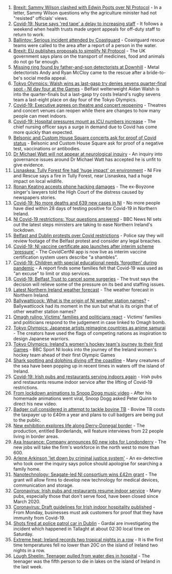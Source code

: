 1. [Brexit: Sammy Wilson clashed with Edwin Poots over NI Protocol](https://www.bbc.co.uk/news/uk-northern-ireland-57976548) - In a letter, Sammy Wilson questions why the agriculture minister had not "resisted" officials' views.
2. [Covid-19: Nurse says 'red tape' a delay to increasing staff](https://www.bbc.co.uk/news/uk-northern-ireland-57972101) - It follows a weekend when health trusts made urgent appeals for off-duty staff to return to work.
3. [Ballintoy: Serious incident attended by Coastguard](https://www.bbc.co.uk/news/uk-northern-ireland-57978452) - Coastguard rescue teams were called to the area after a report of a person in the water.
4. [Brexit: EU publishes proposals to simplify NI Protocol](https://www.bbc.co.uk/news/uk-northern-ireland-57978453) - The UK government says plans on the transport of medicines, food and animals do not go far enough.
5. [Missing ring found by father-and-son detectorists at Downhill](https://www.bbc.co.uk/news/uk-northern-ireland-57975051) - Metal detectorists Andy and Ryan McCloy came to the rescue after a bride-to-be's social media appeal.
6. [Tokyo Olympics: Walsh wins as last-gasp try denies sevens quarter-final spot - NI day four at the Games](https://www.bbc.co.uk/sport/olympics/57980696) - Belfast welterweight Aidan Walsh is into the quarter-finals but a last-gasp try costs Ireland's rugby sevens team a last-eight place on day four of the Tokyo Olympics.
7. [Covid-19: Executive agrees on theatre and concert reopening](https://www.bbc.co.uk/news/uk-northern-ireland-57965166) - Theatres and concert venues can reopen while there are changes to how many people can meet indoors.
8. [Covid-19: Hospital pressures mount as ICU numbers increase](https://www.bbc.co.uk/news/uk-northern-ireland-57968664) - The chief nursing officer says a surge in demand due to Covid has come more quickly than expected.
9. [Belsonic and Custom House Square concerts ask for proof of Covid status](https://www.bbc.co.uk/news/uk-northern-ireland-57974083) - Belsonic and Custom House Square ask for proof of a negative test, vaccinations or antibodies.
10. [Dr Michael Watt will not appear at neurological inquiry](https://www.bbc.co.uk/news/uk-northern-ireland-57972150) - An inquiry into governance issues around Dr Michael Watt has accepted he is unfit to give evidence.
11. [Lisnaskea: Tully Forest fire had 'huge impact' on environment](https://www.bbc.co.uk/news/uk-northern-ireland-57964348) - NI Fire and Rescue says a fire in Tully Forest, near Lisnaskea, had a huge impact on local wildlife.
12. [Ronan Keating accepts phone hacking damages](https://www.bbc.co.uk/news/entertainment-arts-57967494) - The ex-Boyzone singer's lawyers told the High Court of the distress caused by newspapers stories.
13. [Covid-19: No more deaths and 639 new cases in NI](https://www.bbc.co.uk/news/uk-northern-ireland-57974080) - No more people have died within 28 days of testing positive for Covid-19 in Northern Ireland.
14. [NI Covid-19 restrictions: Your questions answered](https://www.bbc.co.uk/news/uk-northern-ireland-54117810) - BBC News NI sets out the latest steps ministers are taking to ease Northern Ireland's lockdown.
15. [Belfast and Dublin protests over Covid restrictions](https://www.bbc.co.uk/news/uk-northern-ireland-57957405) - Police say they will review footage of the Belfast protest and consider any legal breaches.
16. [Covid-19: NI vaccine certificate app launches after interim scheme 'pressure'](https://www.bbc.co.uk/news/uk-northern-ireland-57946702) - The CovidCertNI app is now live as interim vaccine certification system users describe "a shambles".
17. [Covid-19: Children with special educational needs 'forgotten' during pandemic](https://www.bbc.co.uk/news/uk-northern-ireland-57948640) - A report finds some families felt that Covid-19 was used as "an excuse" to limit or stop services.
18. [Covid-19: Belfast Trust to cancel some surgeries](https://www.bbc.co.uk/news/uk-northern-ireland-57940347) - The trust says the decision will relieve some of the pressure on its bed and staffing issues.
19. [Latest Northern Ireland weather forecast](https://www.bbc.co.uk/news/uk-northern-ireland-26018439) - The weather forecast in Northern Ireland.
20. [Ballywatticock: What is the origin of NI weather station names?](https://www.bbc.co.uk/news/uk-northern-ireland-57914914) - Ballywatticock had its moment in the sun but what is its origin that of other weather station names?
21. [Omagh ruling: Victims' families and politicians react](https://www.bbc.co.uk/news/uk-northern-ireland-57940348) - Victims' families and politicians respond to the judgement in case linked to Omagh bomb.
22. [Tokyo Olympics: Japanese artists reimagine countries as anime samurai](https://www.bbc.co.uk/news/world-asia-57911348) - The creators have used the flags of competing nations as inspiration to design Japanese warriors.
23. [Tokyo Olympics: Ireland's women's hockey team's journey to their first Games](https://www.bbc.co.uk/sport/olympics/57877092) - BBC Sport NI looks into the journey of the Ireland women's hockey team ahead of their first Olympic Games
24. [Shark spotting and dolphins diving off the coastline](https://www.bbc.co.uk/news/57977019) - Many creatures of the sea have been popping up in recent times in waters off the island of Ireland.
25. [Covid-19: Irish pubs and restaurants serving indoors again](https://www.bbc.co.uk/news/world-europe-57977854) - Irish pubs and restaurants resume indoor service after the lifting of Covid-19 restrictions.
26. [From lockdown animations to Snoop Dogg music video](https://www.bbc.co.uk/news/uk-northern-ireland-57916539) - After his homemade animations went viral, Snoop Dogg asked Peter Quinn to direct his new video.
27. [Badger cull considered in attempt to tackle bovine TB](https://www.bbc.co.uk/news/uk-northern-ireland-57949842) - Bovine TB costs the taxpayer up to £40m a year and plans to cull badgers are being put to the public.
28. [New exhibition explores life along Derry-Donegal border](https://www.bbc.co.uk/news/uk-northern-ireland-foyle-west-57885075) - The production, entitled Borderlands, will feature interviews from 22 people living in border areas.
29. [Axa Insurance: Company announces 60 new jobs for Londonderry](https://www.bbc.co.uk/news/uk-northern-ireland-foyle-west-57932797) - The new jobs will take the firm's workforce in the north west to more than 600.
30. [Arlene Arkinson 'let down by criminal justice system'](https://www.bbc.co.uk/news/uk-northern-ireland-57927563) - An ex-detective who took over the inquiry says police should apologise for searching a family home.
31. [Nanotechnology: Seagate-led NI consortium wins £42m grant](https://www.bbc.co.uk/news/uk-northern-ireland-57926963) - The grant will allow firms to develop new technology for medical devices, communication and storage.
32. [Coronavirus: Irish pubs and restaurants resume indoor service](https://www.bbc.co.uk/news/world-europe-57965158) - Many pubs, especially those that don't serve food, have been closed since March 2020.
33. [Coronavirus: Draft guidelines for Irish indoor hospitality published](https://www.bbc.co.uk/news/world-europe-57949844) - From Monday, businesses must ask customers for proof that they have immunity from Covid-19.
34. [Shots fired at police patrol car in Dublin](https://www.bbc.co.uk/news/world-europe-57955148) - Gardaí are investigating the incident which happened in Tallaght at about 02:30 local time on Saturday.
35. [Extreme heat: Ireland records two tropical nights in a row](https://www.bbc.co.uk/news/world-europe-57941663) - It is the first time temperatures fell no lower than 20C on the island of Ireland two nights in a row.
36. [Lough Sheelin: Teenager pulled from water dies in hospital](https://www.bbc.co.uk/news/world-europe-57940577) - The teenager was the fifth person to die in lakes on the island of Ireland in the last week.
